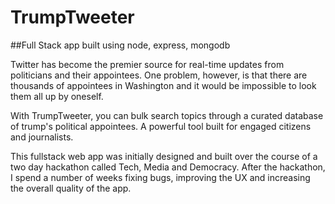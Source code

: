 # TrumpTweeter
##Full Stack app built using node, express, mongodb

Twitter has become the premier source for real-time updates from politicians and their appointees. One problem, however, is that there are thousands of appointees in Washington and it would be impossible to look them all up by oneself.

With TrumpTweeter, you can bulk search topics through a curated database of trump's political appointees. A powerful tool built for engaged citizens and journalists.

This fullstack web app was initially designed and built over the course of a two day hackathon called Tech, Media and Democracy. After the hackathon, I spend a number of weeks fixing bugs, improving the UX and increasing the overall quality of the app.
